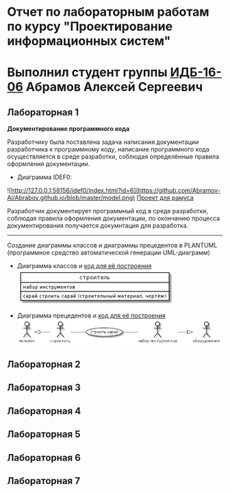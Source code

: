 # Отчет по лабораторным работам по курсу "Проектирование информационных систем"
# Выполнил студент группы [ИДБ-16-06](https://github.com/stankin/design-1/wiki/list-idb-16-06) Абрамов Алексей Сергеевич

## Лабораторная 1

**Документирование программного кода**

Разработчику была поставлена задача написания документации разработчика к программному коду, написание программного кода осуществляется в среде разработки, соблюдая определённые правила оформления документации.

+ Диаграмма IDEF0:

![http://127.0.0.1:58156/idef0/index.html?id=6](https://github.com/Abramov-Al/Abrabov.github.io/blob/master/model.png)
[Проект для рамуса](https://github.com/Abramov-Al/Abrabov.github.io/blob/master/stroyka.rsf)

Разработчик документирует программный код в среде разработки, соблюдая правила оформления документации, по окончанию процесса документирования получается докумнтация для разработка.

***

Создание диаграммы классов и диаграммы прецедентов в PLANTUML (программное средство автоматической генерации UML-диаграмм)

+ Диаграмма классов и [код для её построения](https://github.com/Abramov-Al/Abrabov.github.io/blob/master/class)
![none](https://github.com/Abramov-Al/Abrabov.github.io/blob/master/-YSpfQcgGdU.jpg)

+ Диаграмма прецедентов и [код для её построения](https://github.com/Abramov-Al/Abrabov.github.io/blob/master/prec)
![none](https://github.com/Abramov-Al/Abrabov.github.io/blob/master/NGWCSB2Z1-A.jpg)

## Лабораторная 2

## Лабораторная 3

## Лабораторная 4

## Лабораторная 5

## Лабораторная 6

## Лабораторная 7
